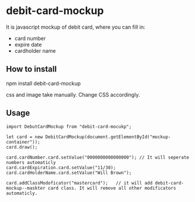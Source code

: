# debit-card-mockup
It is javascript mockup of debit card, where you can fill in: 
- card number
- expire date
- cardholder name

## How to install
npm install debit-card-mockup

css and image take manually. Change CSS accordingly.


## Usage
    import DebutCardMockup from "debit-card-mocukp";

    let card = new DebitCardMockup(document.getElementById("mockup-container"));
    card.draw();

    card.cardNumber.card.setValue("0000000000000000"); // It will seperate numbers automaticly
    card.cardExpiration.card.setValue("11/30);
    card.cardHolderName.card.setValue("Will Brown");

    card.addClassModoficator("mastercard");   // it will add debit-card-mockup--maskter card class. It will remove all other modificators automaticly.
